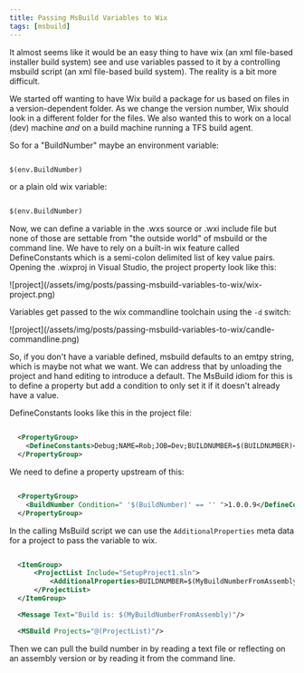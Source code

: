 ```yaml
---
title: Passing MsBuild Variables to Wix
tags: [msbuild]
---
```


It almost seems like it would be an easy thing to have wix (an xml file-based installer build system)
see and use variables passed to it by a controlling msbuild script (an xml file-based build system). The
reality is a bit more difficult.

We started off wanting to have Wix build a package for us based on files in a version-dependent
folder. As we change the version number, Wix should look in a different folder for the files. We also
wanted this to work on a local (dev) machine _and_ on a build machine running a TFS build agent.

So for a "BuildNumber" maybe an environment variable:

```xml

$(env.BuildNumber)

```

or a plain old wix variable:

```xml

$(env.BuildNumber)

```

Now, we can define a variable in the .wxs source or .wxi include file but none of those
are settable from "the outside world" of msbuild or the command line. We have to rely on a
built-in wix feature called DefineConstants which is a semi-colon delimited list of
key value pairs. Opening the .wixproj in Visual Studio, the project property look like this:

![project]\(/assets/img/posts/passing-msbuild-variables-to-wix/wix-project.png)

Variables get passed to the wix commandline toolchain using the <code>-d</code> switch:

![project]\(/assets/img/posts/passing-msbuild-variables-to-wix/candle-commandline.png)

So, if you don't have a variable defined, msbuild defaults to an emtpy string, which is
maybe not what we want. We can address that by unloading the project and hand editing to
introduce a default. The MsBuild idiom for this is to define a property but add a condition
to only set it if it doesn't already have a value.

DefineConstants looks like this in the project file:

```xml

  <PropertyGroup>
    <DefineConstants>Debug;NAME=Rob;JOB=Dev;BUILDNUMBER=$(BUILDNUMBER)</DefineConstants>
  </PropertyGroup>

```

We need to define a property upstream of this:

```xml

  <PropertyGroup>
    <BuildNumber Condition=" '$(BuildNumber)' == '' ">1.0.0.9</DefineConstants>
  </PropertyGroup>

```

In the calling MsBuild script we can use the <code>AdditionalProperties</code> meta data
for a project to pass the variable to wix.

```xml

  <ItemGroup>
      <ProjectList Include="SetupProject1.sln">
          <AdditionalProperties>BUILDNUMBER=$(MyBuildNumberFromAssembly)</AdditionalProperties>
      </ProjectList>
  </ItemGroup>

  <Message Text="Build is: $(MyBuildNumberFromAssembly)"/>

  <MSBuild Projects="@(ProjectList)"/>

```

Then we can pull the build number in by reading a text file or reflecting on an assembly
version or by reading it from the command line.
